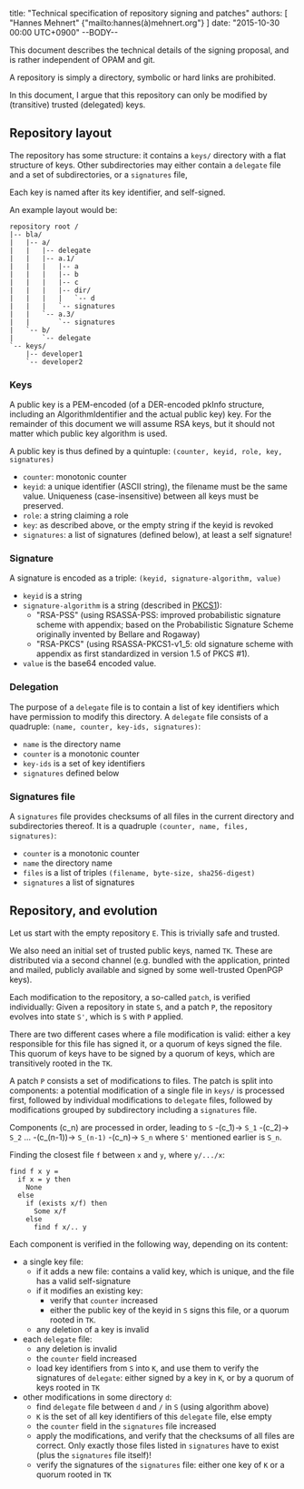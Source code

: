 title: "Technical specification of repository signing and patches"
authors: [ "Hannes Mehnert" {"mailto:hannes(à)mehnert.org"} ]
date: "2015-10-30 00:00 UTC+0900"
--BODY--

This document describes the technical details of the signing proposal, and is
rather independent of OPAM and git.

A repository is simply a directory, symbolic or hard links are prohibited.

In this document, I argue that this repository can only be modified by
(transitive) trusted (delegated) keys.

## Repository layout

The repository has some structure: it contains a `keys/` directory with a flat
structure of keys.  Other subdirectories may either contain a `delegate` file
and a set of subdirectories, or a `signatures` file,

Each key is named after its key identifier, and self-signed.

An example layout would be:
```
repository root /
|-- bla/
|   |-- a/
|   |   |-- delegate
|   |   |-- a.1/
|   |   |   |-- a
|   |   |   |-- b
|   |   |   |-- c
|   |   |   |-- dir/
|   |   |   |   `-- d
|   |   |   `-- signatures
|   |   `-- a.3/
|   |       `-- signatures
|   `-- b/
|       `-- delegate
`-- keys/
    |-- developer1
    `-- developer2
```

### Keys

A public key is a PEM-encoded (of a DER-encoded pkInfo structure, including an
AlgorithmIdentifier and the actual public key) key.  For the remainder of this
document we will assume RSA keys, but it should not matter which public key
algorithm is used.

A public key is thus defined by a quintuple:
`(counter, keyid, role, key, signatures)`

- `counter`: monotonic counter
- `keyid`: a unique identifier (ASCII string), the filename must be the same
  value.  Uniqueness (case-insensitive) between all keys must be preserved.
- `role`: a string claiming a role
- `key`: as described above, or the empty string if the keyid is revoked
- `signatures`: a list of signatures (defined below), at least a self signature!

### Signature

A signature is encoded as a triple:
`(keyid, signature-algorithm, value)`

- `keyid` is a string
- `signature-algorithm` is a string (described in [PKCS1][]):
   - "RSA-PSS" (using RSASSA-PSS: improved probabilistic signature scheme with
     appendix; based on the Probabilistic Signature Scheme originally invented
     by Bellare and Rogaway)
   - "RSA-PKCS" (using RSASSA-PKCS1-v1_5: old signature scheme with appendix as
     first standardized in version 1.5 of PKCS #1).
- `value` is the base64 encoded value.

### Delegation

The purpose of a `delegate` file is to contain a list of key identifiers which
have permission to modify this directory.  A `delegate` file consists of a
quadruple: `(name, counter, key-ids, signatures)`:
- `name` is the directory name
- `counter` is a monotonic counter
- `key-ids` is a set of key identifiers
- `signatures` defined below

### Signatures file

A `signatures` file provides checksums of all files in the current directory and
subdirectories thereof.  It is a quadruple
`(counter, name, files, signatures)`:

- `counter` is a monotonic counter
- `name` the directory name
- `files` is a list of triples `(filename, byte-size, sha256-digest)`
- `signatures` a list of signatures

## Repository, and evolution

Let us start with the empty repository `E`.  This is trivially safe and trusted.

We also need an initial set of trusted public keys, named `TK`.  These are
distributed via a second channel (e.g. bundled with the application, printed and
mailed, publicly available and signed by some well-trusted OpenPGP keys).

Each modification to the repository, a so-called `patch`, is verified
individually:  Given a repository in state `S`, and a patch `P`, the repository
evolves into state `S'`, which is `S` with `P` applied.

There are two different cases where a file modification is valid: either a key
responsible for this file has signed it, or a quorum of keys signed the file.
This quorum of keys have to be signed by a quorum of keys, which are
transitively rooted in the `TK`.

A patch `P` consists a set of modifications to files.  The patch is split into
components: a potential modification of a single file in `keys/` is processed
first, followed by individual modifications to `delegate` files, followed by
modifications grouped by subdirectory including a `signatures` file.

Components (c_n) are processed in order, leading to
`S` -(c_1)&rarr; `S_1` -(c_2)&rarr; `S_2` ... -(c_(n-1))&rarr; `S_(n-1)` -(c_n)&rarr; `S_n`
where `S'` mentioned earlier is `S_n`.

Finding the closest file `f` between `x` and `y`, where `y/.../x`:
```
find f x y =
  if x = y then
    None
  else
    if (exists x/f) then
      Some x/f
    else
      find f x/.. y
```

Each component is verified in the following way, depending on its content:
- a single key file:
   - if it adds a new file: contains a valid key, which is unique, and the file
     has a valid self-signature
   - if it modifies an existing key:
     - verify that `counter` increased
     - either the public key of the keyid in `S` signs this file, or a quorum
       rooted in `TK`.
   - any deletion of a key is invalid
- each `delegate` file:
   - any deletion is invalid
   - the `counter` field increased
   - load key identifiers from `S` into `K`, and use them to verify the
     signatures of `delegate`: either signed by a key in `K`, or by a quorum of
     keys rooted in `TK`
- other modifications in some directory `d`:
   - find `delegate` file between `d` and `/` in `S` (using algorithm above)
   - `K` is the set of all key identifiers of this `delegate` file, else empty
   - the `counter` field in the `signatures` file increased
   - apply the modifications, and verify that the checksums of all files are
     correct.  Only exactly those files listed in `signatures` have to exist
     (plus the `signatures` file itself)!
   - verify the signatures of the `signatures` file: either one key of `K` or a
     quorum rooted in `TK`

[PKCS1]: https://tools.ietf.org/html/rfc3447
